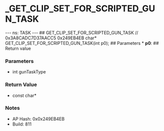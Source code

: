 # _GET_CLIP_SET_FOR_SCRIPTED_GUN_TASK

--- ns: TASK --- ## GET_CLIP_SET_FOR_SCRIPTED_GUN_TASK  // 0x3A8CADC7D37AACC5 0x249EB4EB char* GET_CLIP_SET_FOR_SCRIPTED_GUN_TASK(int p0);   ## Parameters * **p0**:  ## Return value

### Parameters
* int gunTaskType

### Return Value
* const char*

### Notes
* AP Hash: 0x0x249EB4EB
* Build: 811

